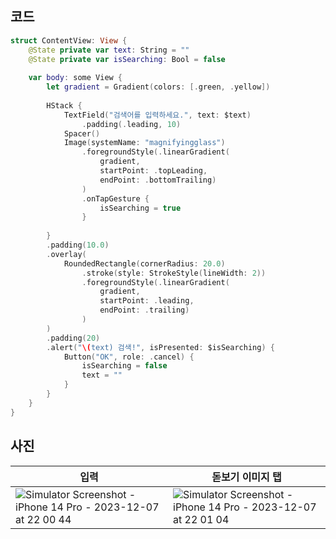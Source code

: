 ## 코드
```swift
struct ContentView: View {
    @State private var text: String = ""
    @State private var isSearching: Bool = false
    
    var body: some View {
        let gradient = Gradient(colors: [.green, .yellow])
        
        HStack {
            TextField("검색어를 입력하세요.", text: $text)
                .padding(.leading, 10)
            Spacer()
            Image(systemName: "magnifyingglass")
                .foregroundStyle(.linearGradient(
                    gradient,
                    startPoint: .topLeading,
                    endPoint: .bottomTrailing)
                )
                .onTapGesture {
                    isSearching = true
                }
            
        }
        .padding(10.0)
        .overlay(
            RoundedRectangle(cornerRadius: 20.0)
                .stroke(style: StrokeStyle(lineWidth: 2))
                .foregroundStyle(.linearGradient(
                    gradient,
                    startPoint: .leading,
                    endPoint: .trailing)
                )
        )
        .padding(20)
        .alert("\(text) 검색!", isPresented: $isSearching) {
            Button("OK", role: .cancel) {
                isSearching = false
                text = ""
            }
        }
    }
}
```

## 사진

| 입력 | 돋보기 이미지 탭 | 
| -------- | -------- |
|![Simulator Screenshot - iPhone 14 Pro - 2023-12-07 at 22 00 44](https://github.com/KTRJB/SwiftUI_Study/assets/102353787/405b5e62-cf4d-413b-98b0-eec95d04569e)|  ![Simulator Screenshot - iPhone 14 Pro - 2023-12-07 at 22 01 04](https://github.com/KTRJB/SwiftUI_Study/assets/102353787/84b81fe0-aa78-458d-bc58-159b5130845e)| 
